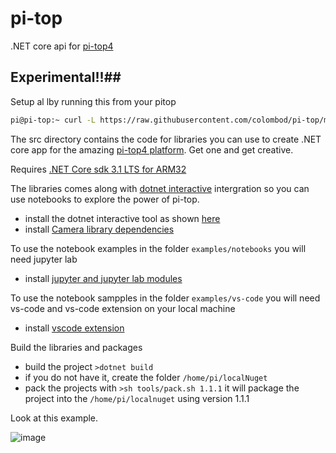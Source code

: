 # pi-top
.NET core api for [pi-top4](https://www.pi-top.com/products/pi-top-4)

## Experimental!!##
Setup al lby running this from your pitop
```sh
pi@pi-top:~ curl -L https://raw.githubusercontent.com/colombod/pi-top/master/setup-device.sh | bash -e
```

The src directory contains the code for libraries you can use to create .NET core app for the amazing [pi-top4 platform](https://www.pi-top.com/products/pi-top-4). Get one and get creative.

Requires [.NET Core sdk 3.1 LTS for ARM32](./docs/install-dotnet-sdk.md)

The libraries comes along with [dotnet interactive](https://github.com/dotnet/interactive/) intergration so you can use notebooks to explore the power of pi-top.

 * install the dotnet interactive tool as shown [here](./docs/install-dotnet-interactive.md) 
 * install [Camera library dependencies](./docs/install-camera-dependencies.md)

To use the notebook examples in the folder ```examples/notebooks``` you will need jupyter lab 
* install [jupyter and jupyter lab modules](./docs/install-jupyter.md)

To use the notebook sampples in the folder ```examples/vs-code``` you will need vs-code and vs-code extension on your local machine
* install [vscode extension](./docs/vscode-extension.md)

Build the libraries and packages

 * build the project ```>dotnet build```
 * if you do not have it, create the folder ```/home/pi/localNuget```
 * pack the projects with ```>sh tools/pack.sh 1.1.1``` it will package the project into the ```/home/pi/localnuget``` using version 1.1.1


Look at this example.
  
![image](https://user-images.githubusercontent.com/375556/80700336-71322400-8ad5-11ea-8eb1-6122c9cac554.png)
